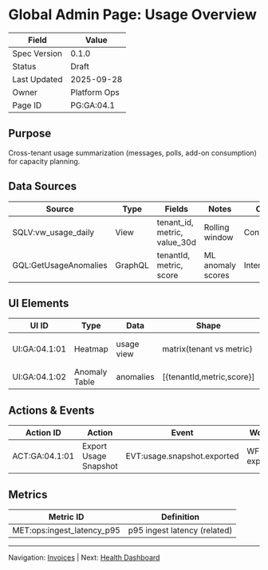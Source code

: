 # Global Admin Page: Usage Overview

| Field | Value |
|-------|-------|
| Spec Version | 0.1.0 |
| Status | Draft |
| Last Updated | 2025-09-28 |
| Owner | Platform Ops |
| Page ID | PG:GA:04.1 |

## Purpose

Cross-tenant usage summarization (messages, polls, add-on consumption) for capacity planning.

## Data Sources

| Source | Type | Fields | Notes | Class | PII |
|--------|------|--------|-------|-------|-----|
| SQLV:vw_usage_daily | View | tenant_id, metric, value_30d | Rolling window | Confidential | N |
| GQL:GetUsageAnomalies | GraphQL | tenantId, metric, score | ML anomaly scores | Internal | N |

## UI Elements

| UI ID | Type | Data | Shape | Class | PII | Notes |
|-------|------|------|-------|-------|-----|-------|
| UI:GA:04.1:01 | Heatmap | usage view | matrix(tenant vs metric) | Confidential | N | Lazy chunk load |
| UI:GA:04.1:02 | Anomaly Table | anomalies | [{tenantId,metric,score}] | Internal | N | Score sorting |

## Actions & Events

| Action ID | Action | Event | Workflow |
|-----------|--------|-------|----------|
| ACT:GA:04.1:01 | Export Usage Snapshot | EVT:usage.snapshot.exported | WF:usage-export |

## Metrics

| Metric ID | Definition |
|-----------|------------|
| MET:ops:ingest_latency_p95 | p95 ingest latency (related) |

---
Navigation: [Invoices](ga_pg_02_2_invoices.md) | Next: [Health Dashboard](ga_pg_05_1_health_dashboard.md)
